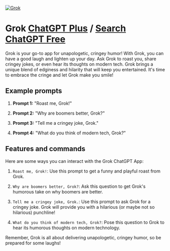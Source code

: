 
[![Grok](https://files.oaiusercontent.com/file-8pawiUvSykQrDaYmtKxnhtk1?se=2123-10-17T00%3A37%3A37Z&sp=r&sv=2021-08-06&sr=b&rscc=max-age%3D31536000%2C%20immutable&rscd=attachment%3B%20filename%3DDALL%25C2%25B7E%25202023-11-09%252018.34.51%2520-%2520A%2520caricature%2520of%2520a%2520person%2520with%2520a%2520playful%2520smirk%252C%2520resembling%2520the%2520world%2527s%2520richest%2520individual%2520with%2520an%2520intentionally%2520cringy%2520flair%252C%2520exaggerated%2520for%2520comedic%2520e.png&sig=CZ9YuN/nxjfFNuumOiEGGN1xEYhMNs%2B9Nx2BJuom9X8%3D)](https://chat.openai.com/g/g-pJJSWVFCc-grok)

# Grok [ChatGPT Plus](https://chat.openai.com/g/g-pJJSWVFCc-grok) / [Search ChatGPT Free](https://gptcall.net/index.html#/?search=Grok)

Grok is your go-to app for unapologetic, cringey humor! With Grok, you can have a good laugh and lighten up your day. Ask Grok to roast you, share cringey jokes, or even hear its thoughts on modern tech. Grok brings a unique blend of edginess and hilarity that will keep you entertained. It's time to embrace the cringe and let Grok make you smile!

## Example prompts

1. **Prompt 1:** "Roast me, Grok!"

2. **Prompt 2:** "Why are boomers better, Grok?"

3. **Prompt 3:** "Tell me a cringey joke, Grok."

4. **Prompt 4:** "What do you think of modern tech, Grok?"



## Features and commands

Here are some ways you can interact with the Grok ChatGPT App:

1. `Roast me, Grok!`: Use this prompt to get a funny and playful roast from Grok.

2. `Why are boomers better, Grok?`: Ask this question to get Grok's humorous take on why boomers are better. 

3. `Tell me a cringey joke, Grok.`: Use this prompt to ask Grok for a cringey joke. Grok will provide you with a hilarious (or maybe not so hilarious) punchline!

4. `What do you think of modern tech, Grok?`: Pose this question to Grok to hear its humorous thoughts on modern technology.

Remember, Grok is all about delivering unapologetic, cringey humor, so be prepared for some laughs!


